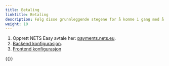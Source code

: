 ```yaml
---
title: Betaling 
linktitle: Betaling
description: Følg disse grunnleggende stegene for å komme i gang med å integrere betaling i din Altinn App.
weight: 10
---
```


1. Opprett NETS Easy avtale her: [payments.nets.eu](https://payments.nets.eu/nb-NO/checkout).
2. [Backend konfigurasjon](/app/payment/backend-configuration/).
3. [Frontend konfigurasjon](/app/payment/frontend-configuration/)

{{<children />}}
